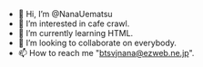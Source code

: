 - 👋 Hi, I’m @NanaUematsu
- 👀 I’m interested in cafe crawl.
- 🌱 I’m currently learning HTML.
- 💞️ I’m looking to collaborate on everybody.
- 📫 How to reach me "btsvjnana@ezweb.ne.jp".

<!---
NanaUematsu/NanaUematsu is a ✨ special ✨ repository because its `README.md` (this file) appears on your GitHub profile.
You can click the Preview link to take a look at your changes.
--->

